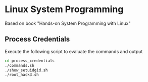 # Linux System Programming

Based on book "Hands-on System Programming with Linux"

## Process Credentials

Execute the following script to evaluate the commands and output

```sh
cd process_credentials
./commands.sh
./show_setuidgid.sh
./root_hack3.sh
```
